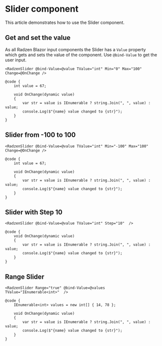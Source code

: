 # Slider component
This article demonstrates how to use the Slider component. 

## Get and set the value
As all Radzen Blazor input components the Slider has a `Value` property which gets and sets the value of the component.
Use `@bind-Value` to get the user input. 

```
<RadzenSlider @bind-Value=@value TValue="int" Min="0" Max="100" Change=@OnChange />

@code {
    int value = 67;

    void OnChange(dynamic value)
    {
        var str = value is IEnumerable ? string.Join(", ", value) : value;
        console.Log($"{name} value changed to {str}");
    }
}
```

## Slider from -100 to 100
```
<RadzenSlider @bind-Value=@value TValue="int" Min="-100" Max="100" Change=@OnChange />

@code {
    int value = 67;

    void OnChange(dynamic value)
    {
        var str = value is IEnumerable ? string.Join(", ", value) : value;
        console.Log($"{name} value changed to {str}");
    }
}
```

## Slider with Step 10
```
<RadzenSlider @bind-Value=@value TValue="int" Step="10"  />

@code {
    void OnChange(dynamic value)
    {
        var str = value is IEnumerable ? string.Join(", ", value) : value;
        console.Log($"{name} value changed to {str}");
    }
}
```

## Range Slider
```
<RadzenSlider Range="true" @bind-Value=@values TValue="IEnumerable<int>"  />

@code {
    IEnumerable<int> values = new int[] { 14, 78 };

    void OnChange(dynamic value)
    {
        var str = value is IEnumerable ? string.Join(", ", value) : value;
        console.Log($"{name} value changed to {str}");
    }
}
```

